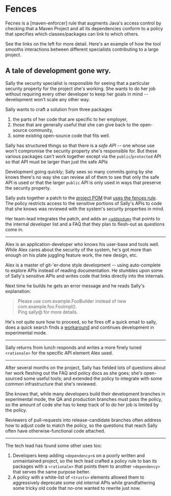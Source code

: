 # Fences

Fecnes is a [maven-enforcer] rule that augments Java's access control
by checking that a Maven Project and all its dependencies conform to a
policy that specifies which classes/packages can link to which others.

See the links on the left for more detail.  Here's an example of how
the tool smooths interactions between different specialists contributing
to a large project.


## A tale of development gone wry.

Sally the security specialist is responsible for seeing that
a particular security property for the project she's working.
She wants to do her job without requiring every other developer to
keep her goals in mind -- development won't scale any other way.

Sally wants to craft a solution from three packages

1. the parts of her code that are specific to her employer,
2. those that are generally useful that she can
   give back to the open-source community,
3. some existing open-source code that fits well.

Sally has structured things so that there is a *safe API* --
one whose use won't compromise the security property she's
responsible for.  But these various packages can't work
together except via the `public`/`protected` API so that API
must be larger than just the safe APIs

Development going quickly; Sally sees so many commits going by she
knows there's no way she can review all of them to see that only the
safe API is used or that the larger `public` API is only used in ways
that preserve the security property.

Sally puts together a patch to the [project POM][multi-module-projects]
that [uses the fences rule](usage.md).
The policy restricts access to the sensitive portions of Sally's
APIs to code that she knows was reviewed with the system's security
properties in mind.

Her team-lead integrates the patch, and adds an
[`<addendum>`](configuration.md#writing_good_rationales) that
points to the internal developer list and a FAQ that they plan
to flesh-out as questions come in.

----

Alex is an application-developer who knows his user-base and tools
well.  While Alex cares about the security of the system, he's got
more than enough on his plate juggling feature work, the new design,
etc.

Alex is a master of git-'er-done style development -- using
auto-complete to explore APIs instead of reading documentation.  He
stumbles upon some of Sally's sensitive APIs and writes code that
links directly into the internals.

Next time he builds he gets an error message and he reads Sally's
explanation:

> Please use com.example.FooBuilder instead of
> new com.example.foo.FooImpl().<br />
> Ping sally@ for more details.

He's not quite sure how to proceed, so he fires off a quick
email to sally, does a quick search finds a [workaround](faq.md)
and continues development in experimental mode.

----

Sally returns from lunch responds and writes a more finely tuned
`<rationale>` for the specific API element Alex used.

----

After several months on the project, Sally has fielded lots
of questions about her work fleshing out the FAQ and policy docs
as she goes; she's open-sourced some useful
tools; and extended the policy to integrate with some common
infrastructure that she's reviewed.

She knows that, while many developers build their development
branches in experimental mode, the QA and production branches
must pass the policy, so the amount of code she has to keep
track of to do her job is limited by the policy.

Reviewers of pull-requests into release-candidate branches
often address how to adjust code to match the policy, so
the questions that reach Sally often have otherwise-functional
code attached.

----

The tech lead has found some other uses too:

1. Developers keep adding `<dependency>`s on a poorly written and
   unmaintained project, so the tech lead crafted a policy rule to ban
   its packages with a `<rationale>` that points them to another
   `<dependency>` that serves the same purpose better.
2. A policy with a white-list of `<trusts>` elements allowed them
   to aggressively deprecate some old internal APIs while
   grandfathering some tricky old code that no-one wanted to
   rewrite just now.



[multi-module-projects]: https://books.sonatype.com/mvnref-book/reference/pom-relationships-sect-pom-best-practice.html#pom-relationships-sect-multi-vs-inherit
